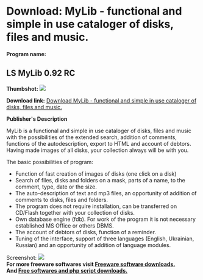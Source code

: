 # Download: MyLib - functional and simple in use cataloger of disks, files and music.

**Program name:**

## LS MyLib 0.92 RC

  
**Thumbshot:** ![](http://www.freewarefiles.com/screenshot/mylib_md.gif)   
  
**Download link:** [Download MyLib - functional and simple in use cataloger of disks, files and music.](http://freesoftwares.boysofts.com/LS-MyLib-RC_program_12319.html)  
  


**Publisher's Description**  
  


MyLib is a functional and simple in use cataloger of disks, files and music with the possibilities of the extended search, addition of comments, functions of the autodescription, export to HTML and account of debtors. Having made images of all disks, your collection always will be with you. 

The basic possibilities of program:

  * Function of fast creation of images of disks (one click on a disk) 
  * Search of files, disks and folders on a mask, parts of a name, to the comment, type, date or the size. 
  * The auto-description of text and mp3 files, an opportunity of addition of comments to disks, files and folders. 
  * The program does not require installation, can be transferred on CD/Flash together with your collection of disks. 
  * Own database engine (fdb). For work of the program it is not necessary established MS Office or others DBMS. 
  * The account of debtors of disks, function of a reminder. 
  * Tuning of the interface, support of three languages (English, Ukrainian, Russian) and an opportunity of addition of language modules. 

  
  
Screenshot: ![](http://www.freewarefiles.com/screenshot/mylib.gif)   
**For more freeware softwares visit [Freeware software downloads.](http://freesoftwares.boysofts.com/)**   
**And [Free softwares and php script downloads.](http://www.boysofts.com/)**
